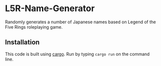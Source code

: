 # L5R-Name-Generator

Randomly generates a number of Japanese names based on Legend of the Five Rings roleplaying game.

## Installation

This code is built using [cargo](https://doc.rust-lang.org/cargo/). Run by typing ``cargo run`` on the command line.

